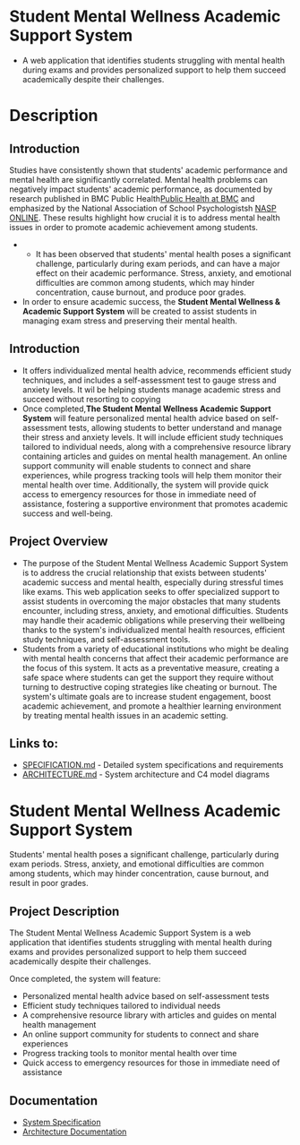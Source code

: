 # Student Mental Wellness Academic Support System
* A web application that identifies students struggling with mental health during exams and provides personalized support to help them succeed academically despite their challenges.
# Description

## Introduction
Studies have consistently shown that students' academic performance and mental health are significantly correlated. Mental health problems can negatively impact students' academic performance, as documented by research published in BMC Public Health[Public Health at BMC](https://bmcpublichealth.biomedcentral.com/articles/10.1186/s12889-024-20738-9?utm_source=chatgpt.com) and emphasized by the National Association of School Psychologistsh [NASP ONLINE](https://www.nasponline.org/Documents/Research%20and%20Policy/Research%20Center/MentalHealthAcademicAchievement_2020.pdf?utm_source=chatgpt.com). These results highlight how crucial it is to address mental health issues in order to promote academic achievement among students.
* * It has been observed that students' mental health poses a significant challenge, particularly during exam periods, and can have a major effect on their academic performance.  Stress, anxiety, and emotional difficulties are common among students, which may hinder concentration, cause burnout, and produce poor grades.
* In order to ensure academic success, the **Student Mental Wellness & Academic Support System** will be created to assist students in managing exam stress and preserving their mental health.

## Introduction

*  It offers individualized mental health advice, recommends efficient study techniques, and includes a self-assessment test to gauge stress and anxiety levels. It wil be helping students manage academic stress and succeed without resorting to copying
* Once completed,**The Student Mental Wellness Academic Support System** will feature personalized mental health advice based on self-assessment tests, allowing students to better understand and manage their stress and anxiety levels. It will include efficient study techniques tailored to individual needs, along with a comprehensive resource library containing articles and guides on mental health management. An online support community will enable students to connect and share experiences, while progress tracking tools will help them monitor their mental health over time. Additionally, the system will provide quick access to emergency resources for those in immediate need of assistance, fostering a supportive environment that promotes academic success and well-being.
  
## Project Overview
* The purpose of the Student Mental Wellness Academic Support System is to address the crucial relationship that exists between students' academic success and mental health, especially during stressful times like exams.  This web application seeks to offer specialized support to assist students in overcoming the major obstacles that many students encounter, including stress, anxiety, and emotional difficulties.  Students may handle their academic obligations while preserving their wellbeing thanks to the system's individualized mental health resources, efficient study techniques, and self-assessment tools.
* Students from a variety of educational institutions who might be dealing with mental health concerns that affect their academic performance are the focus of this system.  It acts as a preventative measure, creating a safe space where students can get the support they require without turning to destructive coping strategies like cheating or burnout.  The system's ultimate goals are to increase student engagement, boost academic achievement, and promote a healthier learning environment by treating mental health issues in an academic setting.


## Links to:
- [SPECIFICATION.md](https://github.com/ZiyandaPetela/Student_Mental_Wellness_Academic_Support_System/blob/main/SPECIFICATION.md) - Detailed system specifications and requirements
- [ARCHITECTURE.md](https://github.com/ZiyandaPetela/Student_Mental_Wellness_Academic_Support_System/blob/main/ARCHITECTURE.md) - System architecture and C4 model diagrams

# Student Mental Wellness Academic Support System

Students' mental health poses a significant challenge, particularly during exam periods. Stress, anxiety, and emotional difficulties are common among students, which may hinder concentration, cause burnout, and result in poor grades.

## Project Description
The Student Mental Wellness Academic Support System is a web application that identifies students struggling with mental health during exams and provides personalized support to help them succeed academically despite their challenges.

Once completed, the system will feature:
- Personalized mental health advice based on self-assessment tests
- Efficient study techniques tailored to individual needs
- A comprehensive resource library with articles and guides on mental health management
- An online support community for students to connect and share experiences
- Progress tracking tools to monitor mental health over time
- Quick access to emergency resources for those in immediate need of assistance

## Documentation
- [System Specification](SPECIFICATION.md)
- [Architecture Documentation](ARCHITECTURE.md)

